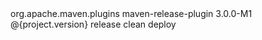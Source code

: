 <build>
        <plugins>
            <plugin>
                <groupId>org.apache.maven.plugins</groupId>
                <artifactId>maven-release-plugin</artifactId>
                <version>3.0.0-M1</version>
                <configuration>
                    <tagNameFormat>@{project.version}</tagNameFormat>
                    <releaseProfiles>release</releaseProfiles>
                    <goals>clean deploy</goals>
                </configuration>
            </plugin>
        </plugins>
    </build>
